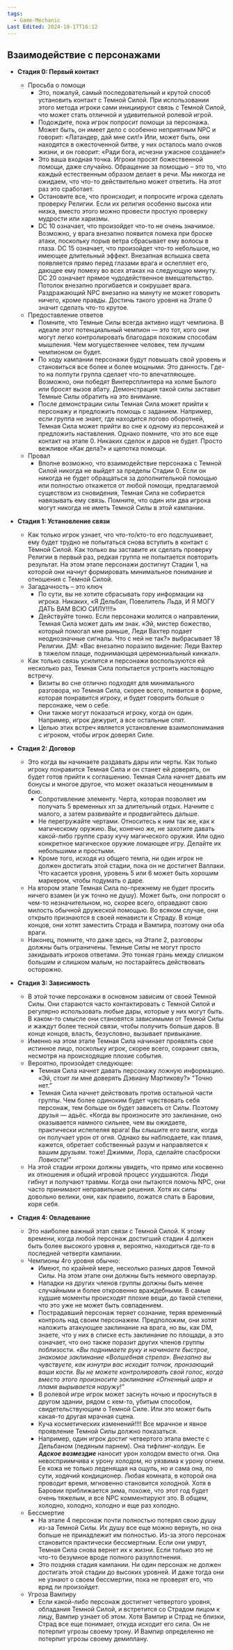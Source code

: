 ```yaml
---
tags:
  - Game-Mechanic
Last Edited: 2024-10-17T16:12
---
```

## Взаимодействие с персонажами

- **Стадия 0: Первый контакт**
    - Просьба о помощи
        - Это, пожалуй, самый последовательный и крутой способ установить контакт с Темной Силой. При использовании этого метода игроки сами инициируют связь с Темной Силой, что может стать отличной и удивительной ролевой игрой.
        - Подождите, пока игрок попросит помощи за персонажа. Может быть, он имеет дело с особенно неприятным NPC и говорит: «Латандер, дай мне сил!» Или, может быть, они находятся в ожесточенной битве, у них осталось мало очков жизни, и он говорит: «Ради бога, исчезни ужасное создание!»
        - Это ваша входная точка. Игроки просят божественной помощи, даже случайно. Обращение за помощью – это то, что каждый естественным образом делает в речи. Мы никогда не ожидаем, что что-то действительно может ответить. На этот раз это сработает.
        - Остановите все, что происходит, и попросите игрока сделать проверку Религии. Если их религия особенно высока или низка, вместо этого можно провести простую проверку мудрости или харизмы.
        - DC 10 означает, что произойдет что-то не очень значимое. Возможно, у врага внезапно появится помеха при броске атаки, поскольку порыв ветра сбрасывает ему волосы в глаза. DC 15 означает, что произойдет что-то небольшое, но имеющее длительный эффект. Внезапная вспышка света появляется прямо перед глазами врага и ослепляет его, дающее ему помеху во всех атаках на следующую минуту. DC 20 означает прямое чудодейственное вмешательство. Потолок внезапно прогибается и сокрушает врага. Раздражающий NPC внезапно на минуту не может говорить ничего, кроме правды. Достичь такого уровня на Этапе 0 значит сделать что-то крутое.
    - Предоставление ответов
        - Помните, что Темные Силы всегда активно ищут чемпиона. В идеале этот потенциальный чемпион — это тот, кого они могут легко контролировать благодаря похожим способам мышления. Чем могущественнее человек, тем лучшим чемпионом он будет.
        - По ходу кампании персонажи будут повышать свой уровень и становиться все более и более мощными. Это данность. Где-то на полпути группа сделает что-то впечатляющее. Возможно, они победят Винтерсплинтера на холме Былого или бросят вызов абату. Демонстрация такой силы заставит Темные Силы обратить на это внимание.
        - После демонстрации силы Темная Сила может прийти к персонажу и предложить помощь с заданием. Например, если группа не знает, где находится логово оборотней, Темная Сила может прийти во сне к одному из персонажей и предложить наставления. Однако помните, что это все еще контакт на этапе 0. Никаких сделок и даров не будет. Просто вежливое «Как дела?» и щепотка помощи.
    - Провал
        - Вполне возможно, что взаимодействие персонажа с Темной Силой никогда не выйдет за пределы Стадии 0. Если он никогда не будет обращаться за дополнительной помощью или полностью откажется от любой помощи, предлагаемой существом из сновидения, Темная Сила не собирается навязывать ему связь. Помните, что один или два игрока могут никогда не иметь Темной Силы в этой кампании.
- **Стадия 1: Установление связи**
    - Как только игрок узнает, что что-то/кто-то его подслушивает, ему будет трудно не попытаться снова вступить в контакт с Тёмной Силой. Как только вы заставите их сделать проверку Религии в первый раз, редкая группа не попытается повторить результат. На этом этапе персонажи достигнут Стадии 1, на которой они начнут формировать минимальное понимание и отношения с Темной Силой.
    - Загадачность – это ключ
        - По сути, вы не хотите сбрасывать гору информации на игрока. Никаких, «Я Дельбан, Повелитель Льда, И Я МОГУ ДАТЬ ВАМ ВСЮ СИЛУ!!!!»
        - Действуйте тонко. Если персонажи молится о направлении, Темная Сила может дать им знак. «Эй, мистер божество, который помогал мне раньше, Леди Вахтер подает неоднозначные сигналы. Что с ней не так?» выбрасывает 18 Религии. ДМ: «Вас внезапно поразило видение: Леди Вахтер в тяжелом плаще, поднимающая церемониальный кинжал».
    - Как только связь усилится и персонажи воспользуются ей несколько раз, Темная Сила попытается устроить настоящую встречу.
        - Визиты во сне отлично подходят для минимального разговора, но Темная Сила, скорее всего, появится в форме, которая понравится игроку, и будет говорить больше о персонаже, чем о себе.
        - Они также могут показаться игроку, когда он один. Например, игрок дежурит, а все остальные спят.
        - Целью этих встреч является установление взаимопонимания с игроком, чтобы игрок доверял Силе.
- **Стадия 2: Договор**
    - Это когда вы начинаете раздавать дары или черты. Как только игроку понравится Темная Сила и он станет ей доверять, он будет готов прийти к соглашению. Темная Сила начнет давать им бонусы и многое другое, что может оказаться неоценимым в бою.
        - Сопротивление элементу. Черта, которая позволяет им получать 5 временных хп за длительный отдых. Начните с малого, а затем развивайте и продвигайтесь дальше.
        - Не перегружайте чертами. Относитесь к ним так же, как к магическому оружию. Вы, конечно же, не захотите давать какой-либо группе сразу кучу магического оружия. Или одно конкретное магическое оружие ломающее игру. Делайте их небольшими и простыми.
        - Кроме того, исходя из общего темпа, ни один игрок не должен достигать этой стадии, пока он не достигнет Валлаки. Что касается уровня, уровень 5 или 6 может быть хорошим маркером, чтобы подумать о даре.
    - На втором этапе Темная Сила по-прежнему не будет просить ничего взамен (и уж точно не душу). Может быть, они попросят о чем-то незначительном, но, скорее всего, оправдают свою милость обычной дружеской помощью. Во всяком случае, они открыто признаются в своей ненависти к Страду. В конце концов, они хотят заместить Страда и Вампира, поэтому они оба враги.
    - Наконец, помните, что даже здесь, на Этапе 2, разговоры должны быть ограничены. Темные Силы не могут просто закидывать игроков ответами. Это тонкая грань между слишком большим и слишком малым, но постарайтесь действовать осторожно.
- **Стадия 3: Зависимость**
    - В этой точке персонажи в основном зависим от своей Темной Силы. Они стараются часто контактировать с Темной Силой и регулярно использовать любые дары, которые у них могут быть. В каком-то смысле они становятся зависимыми от Темной Силы и жаждут более тесной связи, чтобы получить больше даров. В конце концов, власть, безусловно, вызывает привыкание.
    - Именно на этом этапе Темная Сила начинает проявлять свое истинное лицо, поскольку игрок, скорее всего, сохранит связь, несмотря на происходящие плохие события.
    - Вероятно, произойдет следующее:
        - Темная Сила начнет давать персонажу ложную информацию. «Эй, стоит ли мне доверять Дэвиану Мартикову?» "Точно нет.”
        - Темная Сила начнет действовать против остальной части группы. Чем более одиноким будет чувствовать себя персонаж, тем больше он будет зависеть от Силы. Поэтому друзья — адьёс. «Когда вы произносите это заклинание, оно оказывается намного сильнее, чем вы ожидаете, практически испепеляя врага! Вы слышите его визги, когда он получает урон от огня. Однако вы наблюдаете, как пламя, кажется, обретает собственный разум и направляется к вашим друзьям. тоже! Джимми, Лора, сделайте спасброски Ловкости!”
    - На этой стадии игроки должны увидеть, что прямо или косвенно их отношения и общий игровой процесс ухудшаются. Люди гибнут и получают травмы. Когда они пытаются помочь NPC, они часто принимают неправильные решения. Хотя их силы довольно велики, они, как правило, ложатся спать в Баровии, коря себя.
- **Стадия 4: Овладевание**
    
    - Это наиболее важный этап связи с Темной Силой. К этому времени, когда любой персонаж достигший стадии 4 должен быть более высокого уровня и, вероятно, находиться где-то в последней четверти кампании.
    - Чемпионы 4го уровня обычно:
        - Имеют, по крайней мере, несколько разных даров Темной Силы. На этом этапе они должны быть немного оверпауэр.
        - Нападки на других членов группы должны быть менее случайными и более откровенно враждебными. В самые худшие моменты происходят плохие вещи, до такой степени, что это уже не может быть совпадением.
        - Пострадавший персонаж теряет сознание, теряя временный контроль над своим персонажем. Предположим, они хотят наложить атакующее заклинание на врага, но вы, как DM, знаете, что у них в списке есть заклинание по площади, а это означает, что оно также поразит других членов группы поблизости. _«Вы поднимаете руку и начинаете быстрое, знакомое заклинание «Волшебная стрела». Внезапно вы чувствуете, как изнутри вас исходит толчок, пронзающий ваши кости. Вы не можете контролировать свой голос, когда вместо этого произносите заклинание «Огненный шар» и пламя вырывается наружу!”_
        - В ролевой игре игрок может заснуть ночью и проснуться в другом здании, рядом с кем-то, убитым способом, свидетельствующим о Темной Силе. Или это может быть какая-то другая мрачная сцена.
        - Куча косметических изменений!!!! Все мрачное и явное проявление Темной Силы должно показаться.
        - Например, один игрок достиг четвертого этапа вместе с Дельбаном (ледяным парнем). Она тифлинг-колдун. Ее _**Адское возмездие**_ наносит урон холодом вместо огня. Она невосприимчива к урону холодом, но уязвима к урону огнем. Ее кожа не только леденящая на ощупь, но и сама она, по сути, ходячий кондиционер. Любая комната, в которой она проводит время, мгновенно становится холодной. Хотя в Баровии приближается зима, похоже, что этот год будет очень тяжелым, и все NPC комментируют это. В общем, холодно, холодно, холодно и еще раз холодно.
    - Бессмертие
        - На этапе 4 персонаж почти полностью потерял свою душу из-за Темной Силы. Их душу все еще можно вернуть, но она больше не принадлежит им полностью. Из-за этого персонаж становится практически бессмертным. Если они умрут, Темная Сила снова вернет их к жизни. Если только это не что-то безумное вроде полного разуплотнения.
        - Это поздняя стадия кампании. Ни один персонаж не должен достигать этой стадии до высоких уровней. И даже тогда они не узнают о своем бессмертии, пока не проверят его, что вряд ли произойдет.
    - Угроза Вампиру
        - Если какой-либо персонаж достигнет четвертого уровня, обладания Темной Силой, и встретится со Страдом лицом к лицу, Вампир узнает об этом. Хотя Вампир и Страд не близки, Страд все еще понимает, откуда исходит его сила. Он не потерпит угрозы своему трону. И Вампир определенно не потерпит угрозы своему демиплану.